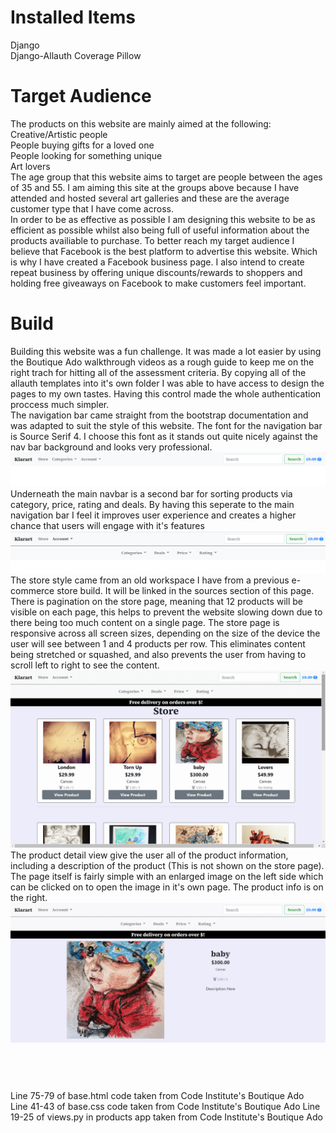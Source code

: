 # Installed Items

Django  
Django-Allauth
Coverage
Pillow

# Target Audience 
The products on this website are mainly aimed at the following:  
Creative/Artistic people  
People buying gifts for a loved one  
People looking for something unique  
Art lovers  
The age group that this website aims to target are people between the ages of 35 and 55. I am aiming this site at the groups above because I have attended and hosted several art galleries and these are the average customer type that I have come across.  
In order to be as effective as possible I am designing this website to be as efficient as possible whilst also being full of useful information about the products availiable to purchase. To better reach my target audience I believe that Facebook is the best platform to advertise this website. Which is why I have created a Facebook business page. I also intend to create repeat business by offering unique discounts/rewards to shoppers and holding free giveaways on Facebook to make customers feel important.

# Build
Building this website was a fun challenge. It was made a lot easier by using the Boutique Ado walkthrough videos as a rough guide to keep me on the right trach for hitting all of the assessment criteria. By copying all of the allauth templates into it's own folder I was able to have access to design the pages to my own tastes. Having this control made the whole authentication proccess much simpler.  
The navigation bar came straight from the bootstrap documentation and was adapted to suit the style of this website. The font for the navigation bar is Source Serif 4. I choose this font as it stands out quite nicely against the nav bar background and looks very professional.  
![ Navbar ](/media/readme/navbar-1.png)  
Underneath the main navbar is a second bar for sorting products via category, price, rating and deals. By having this seperate to the main navigation bar I feel it improves user experience and creates a higher chance that users will engage with it's features  
![ Navbar-2 ](/media/readme/navbar-2.png)  
The store style came from an old workspace I have from a previous e-commerce store build. It will be linked in the sources section of this page. There is pagination on the store page, meaning that 12 products will be visible on each page, this helps to prevent the website slowing down due to there being too much content on a single page. 
The store page is responsive across all screen sizes, depending on the size of the device the user will see between 1 and 4 products per row. This eliminates content being stretched or squashed, and also prevents the user from having to scroll left to right to see the content.  
![ Store ](/media/readme/store-view.png)  
The product detail view give the user all of the product information, including a description of the product (This is not shown on the store page). The page itself is fairly simple with an enlarged image on the left side which can be clicked on to open the image in it's own page. The product info is on the right.  
![ Product Detail ](/media/readme/product-detail1.png)  




Line 75-79 of base.html code taken from Code Institute's Boutique Ado  
Line 41-43 of base.css code taken from Code Institute's Boutique Ado
Line 19-25 of views.py in products app taken from Code Institute's Boutique Ado